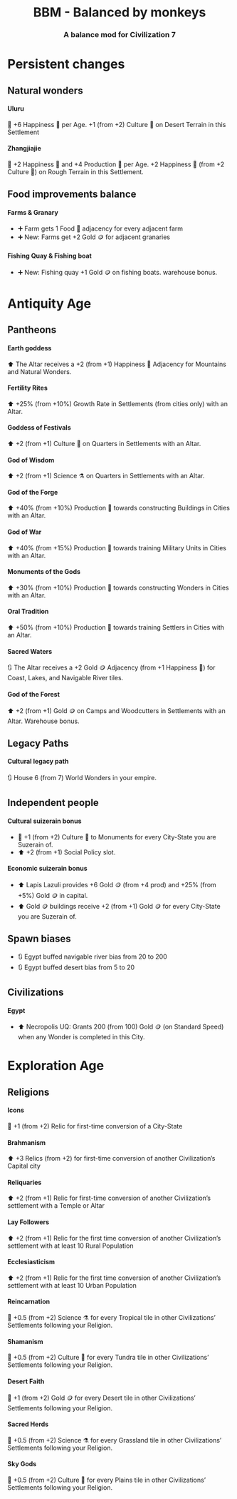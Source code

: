 <center><h1>BBM - Balanced by monkeys</h1></center>
<center><h3>A balance mod for Civilization 7</h3></center>

# Persistent changes
## Natural wonders
#### Uluru
:small_red_triangle_down: +6  Happiness :slightly_smiling_face: per Age. +1 (from +2) Culture :musical_note: on Desert Terrain in this Settlement

#### Zhangjiajie 
:small_red_triangle_down: +2  Happiness :slightly_smiling_face: and +4 Production :hammer: per Age. +2  Happiness :slightly_smiling_face: (from +2 Culture :musical_note:) on Rough Terrain in this Settlement.

## Food improvements balance
#### Farms & Granary
- :heavy_plus_sign: Farm gets 1 Food :corn: adjacency for every adjacent farm
- :heavy_plus_sign: New: Farms get +2 Gold :coin: for adjacent granaries

#### Fishing Quay & Fishing boat
- :heavy_plus_sign: New: Fishing quay +1 Gold :coin: on fishing boats. warehouse bonus.


# Antiquity Age
## Pantheons
#### Earth goddess
:arrow_up: The Altar receives a +2 (from +1)  Happiness :slightly_smiling_face: Adjacency for Mountains and Natural Wonders.

#### Fertility Rites
:arrow_up: +25% (from +10%) Growth Rate in Settlements (from cities only) with an Altar.

#### Goddess of Festivals
:arrow_up: +2 (from +1) Culture :musical_note: on Quarters in Settlements with an Altar.

#### God of Wisdom
:arrow_up: +2 (from +1) Science :alembic: on Quarters in Settlements with an Altar.

#### God of the Forge
:arrow_up: +40% (from +10%) Production :hammer: towards constructing Buildings in Cities with an Altar.

#### God of War
:arrow_up: +40% (from +15%) Production :hammer: towards training Military Units in Cities with an Altar.

#### Monuments of the Gods
:arrow_up: +30% (from +10%) Production :hammer: towards constructing Wonders in Cities with an Altar.

#### Oral Tradition
:arrow_up: +50% (from +10%) Production :hammer: towards training Settlers in Cities with an Altar.

#### Sacred Waters
:arrows_clockwise: The Altar receives a +2 Gold :coin: Adjacency (from +1  Happiness :slightly_smiling_face:) for Coast, Lakes, and Navigable River tiles.

#### God of the Forest
:arrow_up: +2 (from +1) Gold :coin: on Camps and Woodcutters in Settlements with an Altar. Warehouse bonus.

## Legacy Paths
#### Cultural legacy path
:arrows_clockwise: House 6 (from 7) World Wonders in your empire. 

## Independent people
#### Cultural suizerain bonus
- :small_red_triangle_down: +1 (from +2) Culture :musical_note: to Monuments for every City-State you are Suzerain of.
- :arrow_up: +2 (from +1) Social Policy slot.

#### Economic suizerain bonus
- :arrow_up: Lapis Lazuli provides +6 Gold :coin: (from +4 prod) and +25% (from +5%) Gold :coin: in capital.
- :arrow_up: Gold :coin: buildings receive +2 (from +1) Gold :coin: for every City-State you are Suzerain of.

## Spawn biases
- :arrows_clockwise: Egypt buffed navigable river bias from 20 to 200
- :arrows_clockwise: Egypt buffed desert bias from 5 to 20

## Civilizations
#### Egypt
- :arrow_up: Necropolis UQ: Grants 200 (from 100) Gold :coin: (on Standard Speed) when any Wonder is completed in this City.

# Exploration Age
## Religions
#### Icons
:small_red_triangle_down: +1 (from +2) Relic for first-time conversion of a City-State

#### Brahmanism
:arrow_up: +3 Relics (from +2) for first-time conversion of another Civilization’s Capital city

#### Reliquaries
:arrow_up: +2 (from +1) Relic for first-time conversion of another Civilization’s settlement with a Temple or Altar

#### Lay Followers
:arrow_up: +2 (from +1) Relic for the first time conversion of another Civilization’s settlement with at least 10 Rural Population

#### Ecclesiasticism
:arrow_up: +2 (from +1) Relic for the first time conversion of another Civilization’s settlement with at least 10 Urban Population

#### Reincarnation
:small_red_triangle_down: +0.5 (from +2) Science :alembic: for every Tropical tile in other Civilizations’ Settlements following your Religion.

#### Shamanism
:small_red_triangle_down: +0.5 (from +2) Culture :musical_note: for every Tundra tile in other Civilizations’ Settlements following your Religion.

#### Desert Faith
:small_red_triangle_down: +1 (from +2) Gold :coin: for every Desert tile in other Civilizations’ Settlements following your Religion.

#### Sacred Herds
:small_red_triangle_down: +0.5 (from +2) Science :alembic: for every Grassland tile in other Civilizations’ Settlements following your Religion.

#### Sky Gods
:small_red_triangle_down: +0.5 (from +2) Culture :musical_note: for every Plains tile in other Civilizations’ Settlements following your Religion.